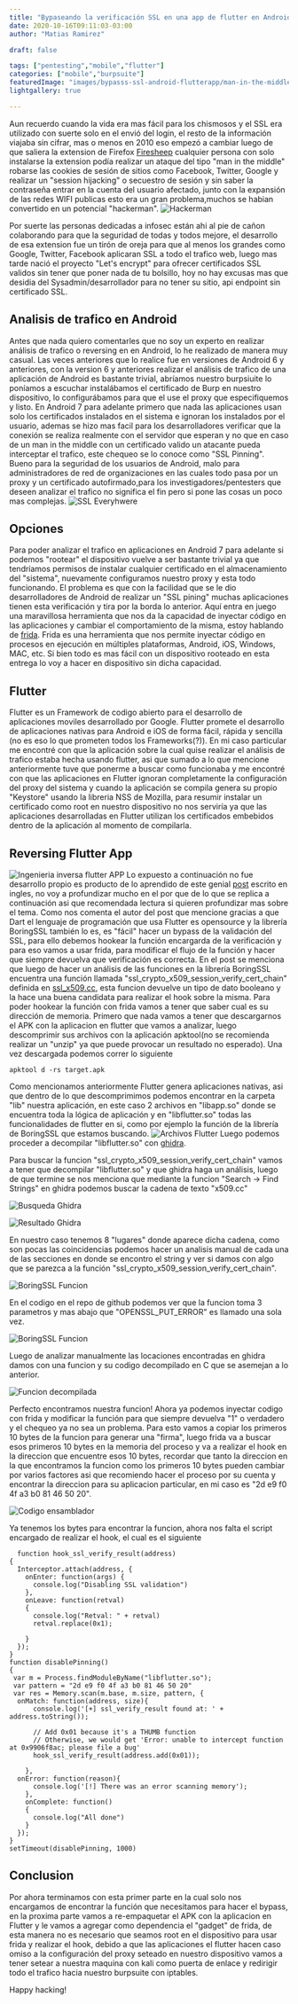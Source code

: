 ```yaml
---
title: "Bypaseando la verificación SSL en una app de flutter en Android. Parte 1)"
date: 2020-10-16T09:11:03-03:00
author: "Matias Ramirez"

draft: false

tags: ["pentesting","mobile","flutter"]
categories: ["mobile","burpsuite"]
featuredImage: "images/bypasss-ssl-android-flutterapp/man-in-the-middle.png"
lightgallery: true

---
```


Aun recuerdo cuando la vida era mas fácil para los chismosos y el SSL era utilizado con suerte solo en el envió del login, el resto de la información viajaba sin cifrar, mas o menos en 2010 eso empezó a cambiar luego de que saliera la extension de Firefox [Firesheep](https://www.dragonjar.org/firesheep-actualizado-para-capturar-las-cookies-sid-de-google.xhtml) cualquier persona con solo instalarse la extension podía realizar un ataque del tipo "man in the middle" robarse las cookies de sesión de sitios como Facebook, Twitter, Google y realizar un "session hijacking" o secuestro de sesión y sin saber la contraseña entrar en la cuenta del usuario afectado, junto con la expansión de las redes WIFI publicas esto era un gran problema,muchos se habian convertido en un potencial "hackerman".
![Hackerman](https://i.ytimg.com/vi/KEkrWRHCDQU/maxresdefault.jpg "Hackerman")

Por suerte las personas dedicadas a infosec están ahi al pie de cañon colaborando para que la seguridad de todas y todos mejore, el desarrollo de esa extension fue un tirón de oreja para que al menos los grandes como Google, Twitter, Facebook aplicaran SSL a todo el trafico web, luego mas tarde nació el proyecto "Let's encrypt" para ofrecer certificados SSL validos sin tener que poner nada de tu bolsillo, hoy no hay excusas mas que desidia del Sysadmin/desarrollador para no tener su sitio, api endpoint sin certificado SSL.

## Analisis de trafico en Android

Antes que nada quiero comentarles que no soy un experto en realizar análisis de trafico o reversing en en Android, lo he realizado de manera muy casual. Las veces anteriores que lo realice fue en versiones de Android 6 y anteriores, con la version 6 y anteriores realizar el análisis de trafico de una aplicación de Android es bastante trivial, abríamos nuestro burpsiuite lo poníamos a escuchar instalábamos el certificado de Burp en nuestro dispositivo, lo configurábamos para que el use el proxy que especifiquemos y listo. En Android 7 para adelante primero que nada las aplicaciones usan solo los certificados instalados en el sistema e ignoran los instalados por el usuario, ademas se hizo mas facil para los desarrolladores verificar que la conexión se realiza realmente con el servidor que esperan y no que en caso de un man in the middle con un certificado valido un atacante pueda interceptar el trafico, este chequeo se lo conoce como "SSL Pinning". Bueno para la seguridad de los usuarios de Android, malo para administradores de red de organizaciones en las cuales todo pasa por un proxy y un certificado autofirmado,para los investigadores/pentesters que deseen analizar el trafico no significa el fin pero si pone las cosas un poco mas complejas.
![SSL Everyhwere](images/bypasss-ssl-android-flutterapp/ssl-ssl-everywhere.jpg "SSL Everyhwere")

## Opciones

Para poder analizar el trafico en aplicaciones en Android 7 para adelante si podemos "rootear" el dispositivo vuelve a ser bastante trivial ya que tendríamos permisos de instalar cualquier certificado en el almacenamiento del "sistema", nuevamente configuramos nuestro proxy y esta todo funcionando. El problema es que con la facilidad que se le dio desarrolladores de Android de realizar un "SSL pining" muchas aplicaciones tienen esta verificación y tira por la borda lo anterior. Aquí entra en juego una maravillosa herramienta que nos da la capacidad de inyectar código en las aplicaciones y cambiar el comportamiento de la misma, estoy hablando de [frida](https://frida.re/). Frida es una herramienta que nos permite inyectar código en procesos en ejecución en múltiples plataformas, Android, iOS, Windows, MAC, etc. Si bien todo es mas fácil con un dispositivo rooteado en esta entrega lo voy a hacer en dispositivo sin dicha capacidad.


## Flutter

Flutter es un Framework de codigo abierto para el desarrollo de aplicaciones moviles desarrollado por Google. Flutter promete el desarrollo de aplicaciones nativas para Android e iOS de forma fácil, rápida y sencilla (no es eso lo que prometen todos los Frameworks(?)). En mi caso particular me encontré con que la aplicación sobre la cual quise realizar el análisis de trafico estaba hecha usando flutter, asi que sumado a lo que mencione anteriormente tuve que ponerme a buscar como funcionaba y me encontré con que las aplicaciones en Flutter ignoran completamente la configuración del proxy del sistema y cuando la aplicación se compila genera su propio "Keystore"  usando la libreria NSS de Mozilla, para resumir instalar un certificado como root en nuestro dispositivo no nos serviría ya que las aplicaciones desarrolladas en Flutter utilizan los certificados embebidos dentro de la aplicación al momento de compilarla.

## Reversing Flutter App
![Ingenieria inversa flutter APP](images/bypasss-ssl-android-flutterapp/reversee.jpg "Ingenieria inversa flutter APP")
Lo expuesto a continuación no fue desarrollo propio es producto de lo aprendido de este genial [post](https://blog.nviso.eu/2019/08/13/intercepting-traffic-from-android-flutter-applications/) escrito en ingles, no voy a profundizar mucho en el por que de lo que se replica a continuación asi que recomendada lectura si quieren profundizar mas sobre el tema.
Como nos comenta el autor del post que mencione gracias a que Dart el lenguaje de programación que usa Flutter es opensource y la librería BoringSSL también lo es, es "fácil" hacer un bypass de la validación del SSL, para ello debemos hookear la función encargarda de la verificación y para eso vamos a usar frida, para modificar el flujo de la función y hacer que siempre devuelva que verificación es correcta.
En el post se menciona que luego de hacer un análisis de las funciones en la librería BoringSSL encuentra una función  llamada "ssl_crypto_x509_session_verify_cert_chain" definida en [ssl_x509.cc](https://github.com/google/boringssl/blob/master/ssl/ssl_x509.cc#L362), esta funcion devuelve un tipo de dato booleano y la hace una buena candidata para realizar el hook sobre la misma. Para poder hookear la función con frida vamos a tener que saber cual es su dirección de memoria. Primero que nada vamos a tener que descargarnos el APK con la aplicacion en flutter que vamos a analizar, luego descomprimir sus archivos con la aplicación apktool(no se recomienda realizar un "unzip" ya que puede provocar un resultado no esperado). Una vez descargada podemos correr lo siguiente
```
apktool d -rs target.apk
```
Como mencionamos anteriormente Flutter genera aplicaciones nativas, asi que dentro de lo que descomprimimos podemos encontrar en la carpeta "lib" nuestra aplicación, en este caso 2 archivos en "libapp.so" donde se encuentra toda la lógica de aplicación y en "libflutter.so" todas las funcionalidades de flutter en si, como por ejemplo la función de la librería de BoringSSL que estamos buscando.
![Archivos Flutter](images/bypasss-ssl-android-flutterapp/lsflutterapp.png "Archivos Flutter")
Luego podemos proceder a decompilar "libflutter.so" con [ghidra](https://ghidra-sre.org/).

Para buscar la funcion "ssl_crypto_x509_session_verify_cert_chain" vamos a tener que decompilar "libflutter.so" y que ghidra haga un análisis, luego de que termine se nos menciona que mediante la funcion "Search -> Find Strings" en ghidra podemos buscar la cadena de texto "x509.cc"

![Busqueda Ghidra](images/bypasss-ssl-android-flutterapp/searchghidra.png "Busqueda Ghidra")

![Resultado Ghidra](images/bypasss-ssl-android-flutterapp/searchresultsghidra.png "Resultado Ghidra")

En nuestro caso tenemos 8 "lugares" donde aparece dicha cadena, como son pocas las coincidencias podemos hacer un analisis manual de cada una de las secciones en donde se encontro el string y ver si damos con algo que se parezca a la función "ssl_crypto_x509_session_verify_cert_chain".

![BoringSSL Funcion](images/bypasss-ssl-android-flutterapp/funcionssl.png "BoringSSL Funcion")

En el codigo en el repo de github podemos ver que la funcion toma 3 parametros y mas abajo que "OPENSSL_PUT_ERROR" es llamado una sola vez.

![BoringSSL Funcion](images/bypasss-ssl-android-flutterapp/funcionssl2.png "BoringSSL Funcion")

Luego de analizar manualmente las locaciones encontradas en ghidra damos con una funcion y su codigo decompilado en C que se asemejan a lo anterior.

![Funcion decompilada](images/bypasss-ssl-android-flutterapp/funciondecompilada.png "Funcion decompilada")


Perfecto encontramos nuestra funcion! Ahora ya podemos inyectar codigo con frida y modificar la función para que siempre devuelva "1" o verdadero y el chequeo ya no sea un problema. Para esto vamos a copiar los primeros 10 bytes de la funcion para generar una "firma", luego frida va a buscar esos primeros 10 bytes en la memoria del proceso y va a realizar el hook en la direccion que encuentre esos 10 bytes, recordar que tanto la direccion en la que encontramos la funcion como los primeros 10 bytes pueden cambiar por varios factores asi que recomiendo hacer el proceso por su cuenta y encontrar la direccion para su aplicacion particular, en mi caso es "2d e9 f0 4f a3 b0 81 46 50 20".


![Codigo ensamblador](images/bypasss-ssl-android-flutterapp/assemblercode.png "Seleccionamos los primeros 10 bytes")


Ya tenemos los bytes para encontrar la funcion, ahora nos falta el script encargado de realizar el hook, el cual es el siguiente

```JS
  function hook_ssl_verify_result(address)
{
  Interceptor.attach(address, {
    onEnter: function(args) {
      console.log("Disabling SSL validation")
    },
    onLeave: function(retval)
    {
      console.log("Retval: " + retval)
      retval.replace(0x1);

    }
  });
}
function disablePinning()
{
 var m = Process.findModuleByName("libflutter.so"); 
 var pattern = "2d e9 f0 4f a3 b0 81 46 50 20"
 var res = Memory.scan(m.base, m.size, pattern, {
  onMatch: function(address, size){
      console.log('[+] ssl_verify_result found at: ' + address.toString());

      // Add 0x01 because it's a THUMB function
      // Otherwise, we would get 'Error: unable to intercept function at 0x9906f8ac; please file a bug'
      hook_ssl_verify_result(address.add(0x01));
      
    }, 
  onError: function(reason){
      console.log('[!] There was an error scanning memory');
    },
    onComplete: function()
    {
      console.log("All done")
    }
  });
}
setTimeout(disablePinning, 1000)
```

## Conclusion

Por ahora terminamos con esta primer parte en la cual solo nos encargamos de encontrar la función que necesitamos para hacer el bypass, en la proxima parte vamos a re-empaquetar el APK con la aplicacion en Flutter y le vamos a agregar como dependencia el "gadget" de frida, de esta manera no es necesario que seamos root en el dispositivo para usar frida y realizar el hook, debido a que las aplicaciones el flutter hacen caso omiso a la configuración del proxy seteado en nuestro dispositivo vamos a tener setear a nuestra maquina con kali como puerta de enlace y redirigir todo el trafico hacia nuestro burpsuite con iptables.


Happy hacking!